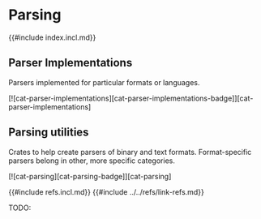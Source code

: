 # Parsing

{{#include index.incl.md}}

## Parser Implementations

Parsers implemented for particular formats or languages.

[![cat-parser-implementations][cat-parser-implementations-badge]][cat-parser-implementations]

## Parsing utilities

Crates to help create parsers of binary and text formats. Format-specific parsers belong in other, more specific categories.

[![cat-parsing][cat-parsing-badge]][cat-parsing]

{{#include refs.incl.md}}
{{#include ../../refs/link-refs.md}}
<div class="hidden">
TODO:
</div>
